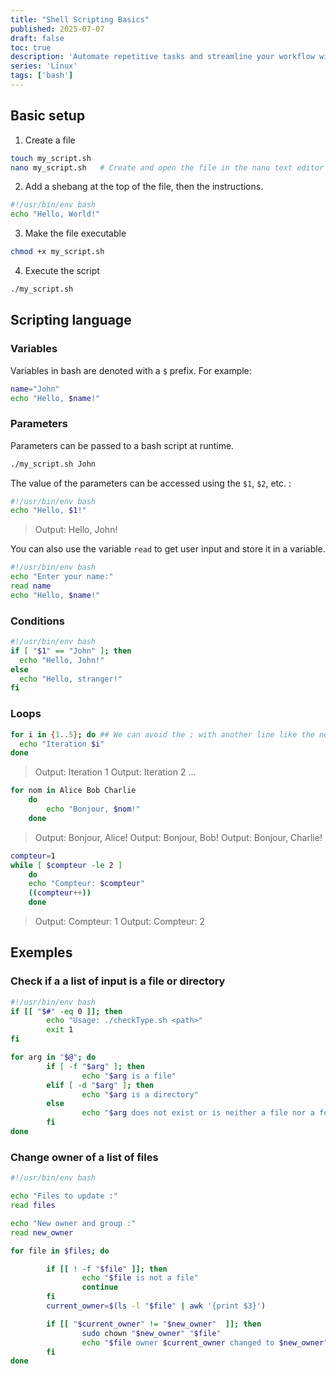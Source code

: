 ```yaml
---
title: "Shell Scripting Basics"
published: 2025-07-07
draft: false
toc: true
description: 'Automate repetitive tasks and streamline your workflow with practical shell scripting examples.'
series: 'Linux'
tags: ['bash']
---
```


## Basic setup

1. Create a file

```bash
touch my_script.sh
nano my_script.sh   # Create and open the file in the nano text editor
```

2. Add a shebang at the top of the file, then the instructions.

```bash
#!/usr/bin/env bash
echo "Hello, World!"
```

3. Make the file executable

```bash
chmod +x my_script.sh
```

4. Execute the script

```bash
./my_script.sh
```

## Scripting language

### Variables

Variables in bash are denoted with a `$` prefix. For example:

```bash
name="John"
echo "Hello, $name!"
```

### Parameters

Parameters can be passed to a bash script at runtime. 

```bash
./my_script.sh John
```

The value of the parameters can be accessed using the `$1`, `$2`, etc. :

```bash
#!/usr/bin/env bash
echo "Hello, $1!"
```
> Output: Hello, John!


You can also use the variable `read` to get user input and store it in a variable.

```bash
#!/usr/bin/env bash
echo "Enter your name:"
read name
echo "Hello, $name!"
```

### Conditions

```bash
#!/usr/bin/env bash
if [ "$1" == "John" ]; then 
  echo "Hello, John!"
else
  echo "Hello, stranger!"
fi
```

### Loops

```bash
for i in {1..5}; do ## We can avoid the ; with another line like the next exemple
  echo "Iteration $i"
done
```
> Output: Iteration 1
> Output: Iteration 2
> ...

```bash
for nom in Alice Bob Charlie
    do
        echo "Bonjour, $nom!"
    done
```
> Output: Bonjour, Alice!
> Output: Bonjour, Bob!
> Output: Bonjour, Charlie!

```bash
compteur=1
while [ $compteur -le 2 ]
    do
    echo "Compteur: $compteur"
    ((compteur++))
    done
```
> Output: Compteur: 1
> Output: Compteur: 2

## Exemples

### Check if a a list of input is a file or directory
```bash
#!/usr/bin/env bash
if [[ "$#" -eq 0 ]]; then
        echo "Usage: ./checkType.sh <path>"
        exit 1
fi

for arg in "$@"; do
        if [ -f "$arg" ]; then
                echo "$arg is a file"
        elif [ -d "$arg" ]; then
                echo "$arg is a directory"
        else
                echo "$arg does not exist or is neither a file nor a folder"
        fi
done
```

### Change owner of a list of files
```bash
#!/usr/bin/env bash

echo "Files to update :"
read files

echo "New owner and group :"
read new_owner

for file in $files; do

        if [[ ! -f "$file" ]]; then
                echo "$file is not a file"
                continue
        fi
        current_owner=$(ls -l "$file" | awk '{print $3}')

        if [[ "$current_owner" != "$new_owner"  ]]; then
                sudo chown "$new_owner" "$file"
                echo "$file owner $current_owner changed to $new_owner"
        fi
done
```